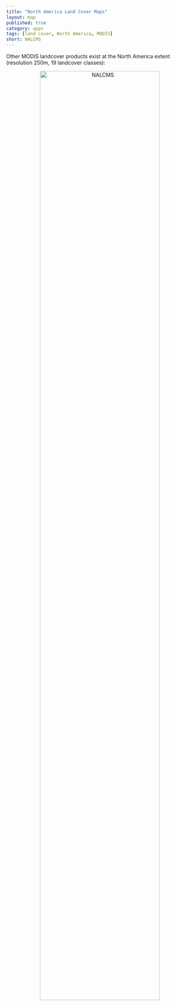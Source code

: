```yaml
---
title: "North America Land Cover Maps"
layout: map
published: true
category: apps
tags: [land cover, North America, MODIS]
short: NALCMS
---
```


Other MODIS landcover products exist at the North America extent (resolution 250m, 19 landcover classes):


<center>
<img src="{{ site.baseurl }}/images/map2.png" class="img-responsive" alt="NALCMS" width="80%">
</center>
